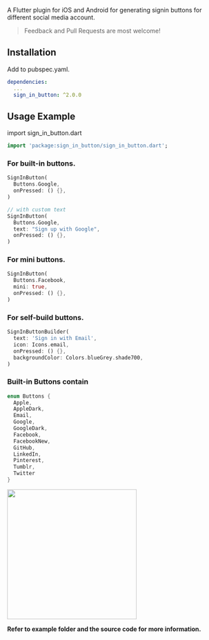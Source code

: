A Flutter plugin for iOS and Android for generating signin buttons for different social media account.

> Feedback and Pull Requests are most welcome!

## Installation

Add to pubspec.yaml.

```yaml
dependencies:
  ...
  sign_in_button: ^2.0.0
```

## Usage Example

import sign_in_button.dart

```dart
import 'package:sign_in_button/sign_in_button.dart';
```

### For built-in buttons.

```dart
SignInButton(
  Buttons.Google,
  onPressed: () {},
)

// with custom text
SignInButton(
  Buttons.Google,
  text: "Sign up with Google",
  onPressed: () {},
)
```

### For mini buttons.

```dart
SignInButton(
  Buttons.Facebook,
  mini: true,
  onPressed: () {},
)
```

### For self-build buttons.

```dart
SignInButtonBuilder(
  text: 'Sign in with Email',
  icon: Icons.email,
  onPressed: () {},
  backgroundColor: Colors.blueGrey.shade700,
)
```

### Built-in Buttons contain

```dart
enum Buttons {
  Apple,
  AppleDark,
  Email,
  Google,
  GoogleDark,
  Facebook,
  FacebookNew,
  GitHub,
  LinkedIn,
  Pinterest,
  Tumblr,
  Twitter
}
```

<img src="https://github.com/ZaynJarvis/Flutter-Sign-in-Button/raw/master/showcase.png" width="300">

**Refer to example folder and the source code for more information.**

